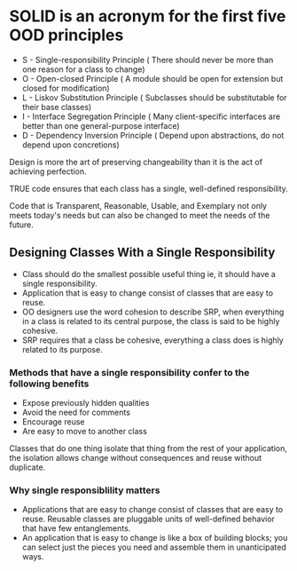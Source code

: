 # SOLID is an acronym for the first five OOD principles

- S - Single-responsibility Principle ( There should never be more than one reason for a class to change)
- O - Open-closed Principle ( A module should be open for extension but closed for modification)
- L - Liskov Substitution Principle ( Subclasses should be substitutable for their base classes)
- I - Interface Segregation Principle ( Many client-specific interfaces are better than one general-purpose interface)
- D - Dependency Inversion Principle ( Depend upon abstractions, do not depend upon concretions)

Design is more the art of preserving changeability than it is the act of achieving perfection.

TRUE code ensures that each class has a single, well-defined responsibility.

Code that is Transparent, Reasonable, Usable, and Exemplary not only meets today's needs but can also be changed to meet the needs of the future.

## Designing Classes With a Single Responsibility

- Class should do the smallest possible useful thing ie, it should have a single responsibility.
- Application that is easy to change consist of classes that are easy to reuse.
- OO designers use the word cohesion to describe SRP, when everything in a class is related to its central purpose, the class is said to be highly cohesive.
- SRP requires that a class be cohesive, everything a class does is highly related to its purpose.

### Methods that have a single responsibility confer to the following benefits

- Expose previously hidden qualities
- Avoid the need for comments
- Encourage reuse
- Are easy to move to another class

Classes that do one thing isolate that thing from the rest of your application, the isolation allows change without consequences and reuse without duplicate.

### Why single responsiblility matters

- Applications that are easy to change consist of classes that are easy to reuse. Reusable classes are pluggable units of well-defined behavior that have few entanglements.
- An application that is easy to change is like a box of building blocks; you can select just the pieces you need and assemble them in unanticipated ways.
